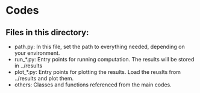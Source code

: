 # Codes
## Files in this directory:
- path.py: In this file, set the path to everything needed, depending on your environment.
- run_*.py: Entry points for running computation. The results will be stored in ../results
- plot_*.py: Entry points for plotting the results. Load the reuslts from ../results and plot them.
- others: Classes and functions referenced from the main codes.
